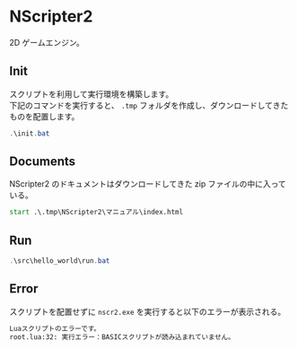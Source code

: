 NScripter2
===

2D ゲームエンジン。


## Init

スクリプトを利用して実行環境を構築します。<br>
下記のコマンドを実行すると、 `.tmp` フォルダを作成し、ダウンロードしてきたものを配置します。

```powershell
.\init.bat
```


## Documents

NScripter2 のドキュメントはダウンロードしてきた zip ファイルの中に入っている。

```bat
start .\.tmp\NScripter2\マニュアル\index.html
```


## Run

```powershell
.\src\hello_world\run.bat
```


## Error

スクリプトを配置せずに `nscr2.exe` を実行すると以下のエラーが表示される。

```txt
Luaスクリプトのエラーです。
root.lua:32: 実行エラー：BASICスクリプトが読み込まれていません。
```
